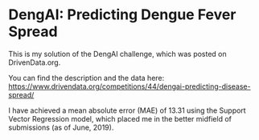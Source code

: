 # DengAI: Predicting Dengue Fever Spread

This is my solution of the DengAI challenge, which was posted on DrivenData.org. 

You can find the description and the data here: https://www.drivendata.org/competitions/44/dengai-predicting-disease-spread/

I have achieved a mean absolute error (MAE) of 13.31 using the Support Vector Regression model, which placed me in the better midfield of submissions (as of June, 2019).
